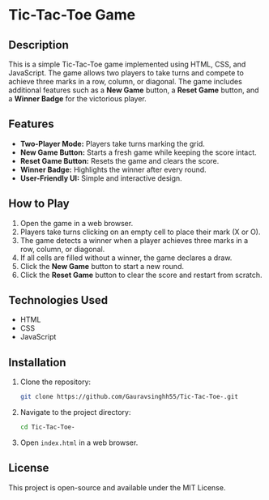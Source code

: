 # Tic-Tac-Toe Game

## Description
This is a simple Tic-Tac-Toe game implemented using HTML, CSS, and JavaScript. The game allows two players to take turns and compete to achieve three marks in a row, column, or diagonal. The game includes additional features such as a **New Game** button, a **Reset Game** button, and a **Winner Badge** for the victorious player.

## Features
- **Two-Player Mode:** Players take turns marking the grid.
- **New Game Button:** Starts a fresh game while keeping the score intact.
- **Reset Game Button:** Resets the game and clears the score.
- **Winner Badge:** Highlights the winner after every round.
- **User-Friendly UI:** Simple and interactive design.

## How to Play
1. Open the game in a web browser.
2. Players take turns clicking on an empty cell to place their mark (X or O).
3. The game detects a winner when a player achieves three marks in a row, column, or diagonal.
4. If all cells are filled without a winner, the game declares a draw.
5. Click the **New Game** button to start a new round.
6. Click the **Reset Game** button to clear the score and restart from scratch.

## Technologies Used
- HTML
- CSS
- JavaScript

## Installation
1. Clone the repository:
   ```bash
   git clone https://github.com/Gauravsinghh55/Tic-Tac-Toe-.git
   ```
2. Navigate to the project directory:
   ```bash
   cd Tic-Tac-Toe-
   ```
3. Open `index.html` in a web browser.

## License
This project is open-source and available under the MIT License.
